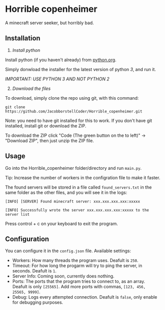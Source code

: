 # Horrible copenheimer
A minecraft server seeker, but horribly bad.

## Installation
1. *Install python*

Install python (if you haven't already) from [python.org](https://python.org).

Simply donwload the installer for the latest version of python *3*, and run it.
   
*IMPORTANT: USE PYTHON 3 AND NOT PYTHON 2*
   
2. *Download the files*

To download, simply clone the repo using git, with this command:

`git clone https://github.com/JacobborstellCoder/Horrible_copenheimer.git`

Note: you need to have git installed for this to work. If you don't have git installed, install git or download the ZIP.
  
To download the ZIP click "Code (The green button on the to left)" -> "Download ZIP", then just unzip the ZIP file.

## Usage
Go into the Horrible_copenheimer folder/directory and run `main.py`.

Tip: Increase the number of workers in the configration file to make it faster.

The found servers will be stored in a file called `found_servers.txt` in the same folder as the other files, and you will see it in the logs:

`[INFO] [SERVER] Found minecraft server: xxx.xxx.xxx.xxx:xxxxx`
  
`[INFO] Successfully wrote the server xxx.xxx.xxx.xxx:xxxxx to the server list`

Press control + c on your keyboard to exit the program.

## Configuration
You can configure it in the `config.json` file.
Available settings:
 - Workers: How many threads the program uses. Deafult is `250`.
 - Timeout: For how long the progarm will try to ping the server, in seconds. Deafult is `1`.
 - Server Info: Coming soon, currently does nothing.
 - Ports: The ports that the program tries to connect to, as an array. Deafult is only `[25565]`. Add more ports with commas, `[123, 456, 25565, 9999]`.
 - Debug: Logs every attempted connection. Deafult is `false`, only enable for debugging purposes.
